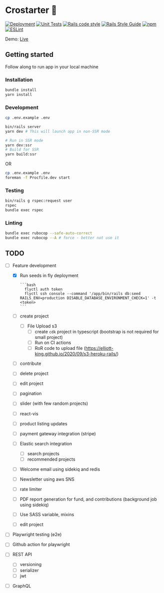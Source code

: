 # Crostarter 🎉

[![Deployment][deploy-image]][deploy-url] [![Unit Tests][rspec-image]][rspec-url] [![Rails code style][rubocop-code-style-image]][rubocop-code-style-url] [![Rails Style Guide][rails-code-style-image]][rails-code-style-url]
[![npm][npm-image]][npm-url] [![ESLint][eslint-image]][eslint-url]

[deploy-image]: https://github.com/lakshmaji/kickstarter/actions/workflows/build.yml/badge.svg?branch=main
[deploy-url]: https://github.com/lakshmaji/kickstarter/actions/workflows/build.yml
[rspec-image]: https://github.com/lakshmaji/kickstarter/actions/workflows/spec.yml/badge.svg?branch=main
[rspec-url]: https://github.com/lakshmaji/kickstarter/actions/workflows/spec.yml
[rubocop-code-style-image]: https://img.shields.io/badge/code_style-rubocop-brightgreen.svg
[rubocop-code-style-url]: https://github.com/rubocop/rubocop-rails
[rails-code-style-image]: https://img.shields.io/badge/code_style-community-brightgreen.svg
[rails-code-style-url]: https://rails.rubystyle.guide
[npm-image]: https://img.shields.io/npm/v/eslint-config-standard.svg
[npm-url]: https://npmjs.org/package/eslint-config-standard
[eslint-image]: https://badges.aleen42.com/src/eslint.svg
[eslint-url]: https://eslint.org/

Demo: [Live](https://crostarter.fly.dev/)

## Getting started

Follow along to run app in your local machine

### Installation

```bash
bundle install
yarn install
```

### Development

```bash
cp .env.example .env

bin/rails server
yarn dev # This will launch app in non-SSR mode

# Run in SSR mode
yarn dev:ssr
# Build for SSR
yarn build:ssr
```

OR

```bash
cp .env.example .env
foreman -f Procfile.dev start
```

### Testing

```bash
bin/rails g rspec:request user
rspec
bundle exec rspec
```

### Linting

```bash
bundle exec rubocop --safe-auto-correct
bundle exec rubocop --A # force - better not use it
```

## TODO

- [ ] Feature development

  - [x] Run seeds in fly deployment

        ```bash
          flyctl auth token
          flyctl ssh console --command '/app/bin/rails db:seed RAILS_ENV=production DISABLE_DATABASE_ENVIRONMENT_CHECK=1' -t <token>
        ```

  - [ ] create project
    - [ ] File Upload s3
      - [ ] create `cdk` project in typescript (bootstrap is not required for small project)
      - [ ] Run on CI actions
      - [ ] RoR code to upload file (<https://elliott-king.github.io/2020/09/s3-heroku-rails/>)
  - [ ] contribute
  - [ ] delete project
  - [ ] edit project
  - [ ] pagination
  - [ ] slider (with few random projects)
  - [ ] react-vis
  - [ ] product listing updates
  - [ ] payment gateway integration (stripe)
  - [ ] Elastic search integration
    - [ ] search projects
    - [ ] recommended projects
  - [ ] Welcome email using sidekiq and redis
  - [ ] Newsletter using aws SNS
  - [ ] rate limiter
  - [ ] PDF report generation for fund, and contributions (background job using sidekiq)
  - [ ] Use SASS variable, mixins
  - [ ] edit project

- [ ] Playwright testing (e2e)
- [ ] Github action for playwright
- [ ] REST API
  - [ ] versioning
  - [ ] serializer
  - [ ] jwt
- [ ] GraphQL
